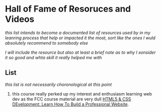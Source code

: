 # Hall of Fame of Resoruces and Videos 

*this list intends to become a documented list of resources used by in my leanring process that help or impacted it the most, sort like the ones I wuld absolutely recommend to somebody else*

*I will include the resource but also at least a brief note as to why I xonsider it so good and whta skill it really helped me with*


## List 
*this list is not necessarily choronological at this point* 
1. this course really perked up my interest and enthusiasm learning web dev as the FCC course material are very dull [HTML5 & CSS DEvelopment: Learn How To Build a Professional Website](https://www.youtube.com/watch?v=5bMdjkfvONE).  



